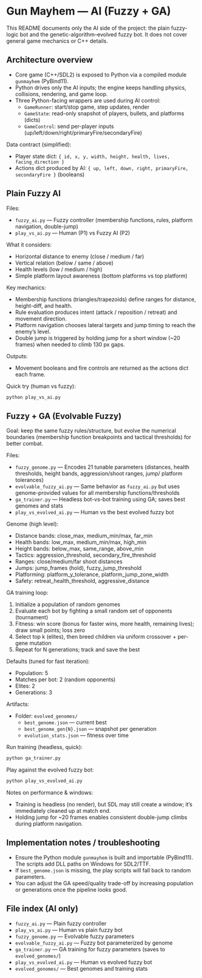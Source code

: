 # Gun Mayhem — AI (Fuzzy + GA)

This README documents only the AI side of the project: the plain fuzzy-logic bot and the genetic-algorithm–evolved fuzzy bot. It does not cover general game mechanics or C++ details.

## Architecture overview

- Core game (C++/SDL2) is exposed to Python via a compiled module `gunmayhem` (PyBind11).
- Python drives only the AI inputs; the engine keeps handling physics, collisions, rendering, and game loop.
- Three Python-facing wrappers are used during AI control:
	- `GameRunner`: start/stop game, step updates, render
	- `GameState`: read-only snapshot of players, bullets, and platforms (dicts)
	- `GameControl`: send per-player inputs (up/left/down/right/primaryFire/secondaryFire)

Data contract (simplified):
- Player state dict: `{ id, x, y, width, height, health, lives, facing_direction }`
- Actions dict produced by AI: `{ up, left, down, right, primaryFire, secondaryFire }` (booleans)

## Plain Fuzzy AI

Files:
- `fuzzy_ai.py` — Fuzzy controller (membership functions, rules, platform navigation, double-jump)
- `play_vs_ai.py` — Human (P1) vs Fuzzy AI (P2)

What it considers:
- Horizontal distance to enemy (close / medium / far)
- Vertical relation (below / same / above)
- Health levels (low / medium / high)
- Simple platform layout awareness (bottom platforms vs top platform)

Key mechanics:
- Membership functions (triangles/trapezoids) define ranges for distance, height-diff, and health.
- Rule evaluation produces intent (attack / reposition / retreat) and movement direction.
- Platform navigation chooses lateral targets and jump timing to reach the enemy’s level.
- Double jump is triggered by holding jump for a short window (~20 frames) when needed to climb 130 px gaps.

Outputs:
- Movement booleans and fire controls are returned as the actions dict each frame.

Quick try (human vs fuzzy):
```cmd
python play_vs_ai.py
```

## Fuzzy + GA (Evolvable Fuzzy)

Goal: keep the same fuzzy rules/structure, but evolve the numerical boundaries (membership function breakpoints and tactical thresholds) for better combat.

Files:
- `fuzzy_genome.py` — Encodes 21 tunable parameters (distances, health thresholds, height bands, aggression/shoot ranges, jump/ platform tolerances)
- `evolvable_fuzzy_ai.py` — Same behavior as `fuzzy_ai.py` but uses genome-provided values for all membership functions/thresholds
- `ga_trainer.py` — Headless bot-vs-bot training using GA; saves best genomes and stats
- `play_vs_evolved_ai.py` — Human vs the best evolved fuzzy bot

Genome (high level):
- Distance bands: close_max, medium_min/max, far_min
- Health bands: low_max, medium_min/max, high_min
- Height bands: below_max, same_range, above_min
- Tactics: aggression_threshold, secondary_fire_threshold
- Ranges: close/medium/far shoot distances
- Jumps: jump_frames (hold), fuzzy_jump_threshold
- Platforming: platform_y_tolerance, platform_jump_zone_width
- Safety: retreat_health_threshold, aggressive_distance

GA training loop:
1) Initialize a population of random genomes
2) Evaluate each bot by fighting a small random set of opponents (tournament)
3) Fitness: win score (bonus for faster wins, more health, remaining lives); draw small points; loss zero
4) Select top k (elites), then breed children via uniform crossover + per-gene mutation
5) Repeat for N generations; track and save the best

Defaults (tuned for fast iteration):
- Population: 5
- Matches per bot: 2 (random opponents)
- Elites: 2
- Generations: 3

Artifacts:
- Folder: `evolved_genomes/`
	- `best_genome.json` — current best
	- `best_genome_gen{N}.json` — snapshot per generation
	- `evolution_stats.json` — fitness over time

Run training (headless, quick):
```cmd
python ga_trainer.py
```

Play against the evolved fuzzy bot:
```cmd
python play_vs_evolved_ai.py
```

Notes on performance & windows:
- Training is headless (no render), but SDL may still create a window; it’s immediately cleaned up at match end.
- Holding jump for ~20 frames enables consistent double-jump climbs during platform navigation.

## Implementation notes / troubleshooting

- Ensure the Python module `gunmayhem` is built and importable (PyBind11). The scripts add DLL paths on Windows for SDL2/TTF.
- If `best_genome.json` is missing, the play scripts will fall back to random parameters.
- You can adjust the GA speed/quality trade-off by increasing population or generations once the pipeline looks good.

## File index (AI only)

- `fuzzy_ai.py` — Plain fuzzy controller
- `play_vs_ai.py` — Human vs plain fuzzy bot
- `fuzzy_genome.py` — Evolvable fuzzy parameters
- `evolvable_fuzzy_ai.py` — Fuzzy bot parameterized by genome
- `ga_trainer.py` — GA training for fuzzy parameters (saves to `evolved_genomes/`)
- `play_vs_evolved_ai.py` — Human vs evolved fuzzy bot
- `evolved_genomes/` — Best genomes and training stats


